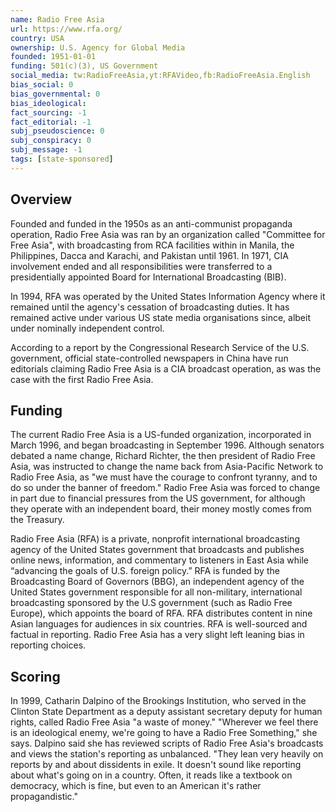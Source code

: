 ```yaml
---
name: Radio Free Asia
url: https://www.rfa.org/
country: USA
ownership: U.S. Agency for Global Media
founded: 1951-01-01
funding: 501(c)(3), US Government
social_media: tw:RadioFreeAsia,yt:RFAVideo,fb:RadioFreeAsia.English
bias_social: 0
bias_governmental: 0
bias_ideological:
fact_sourcing: -1
fact_editorial: -1
subj_pseudoscience: 0
subj_conspiracy: 0
subj_message: -1
tags: [state-sponsored]
---
```


## Overview
Founded and funded in the 1950s as an anti-communist propaganda operation, Radio Free Asia was ran by an organization called "Committee for Free Asia", with broadcasting from RCA facilities within in Manila, the Philippines, Dacca and Karachi, and Pakistan until 1961. In 1971, CIA involvement ended and all responsibilities were transferred to a presidentially appointed Board for International Broadcasting (BIB).

In 1994, RFA was operated by the United States Information Agency where it remained until the agency's cessation of broadcasting duties. It has remained active under various US state media organisations since, albeit under nominally independent control.

According to a report by the Congressional Research Service of the U.S. government, official state-controlled newspapers in China have run editorials claiming Radio Free Asia is a CIA broadcast operation, as was the case with the first Radio Free Asia.

## Funding
The current Radio Free Asia is a US-funded organization, incorporated in March 1996, and began broadcasting in September 1996. Although senators debated a name change, Richard Richter, the then president of Radio Free Asia, was instructed to change the name back from Asia-Pacific Network to Radio Free Asia, as "we must have the courage to confront tyranny, and to do so under the banner of freedom." Radio Free Asia was forced to change in part due to financial pressures from the US government, for although they operate with an independent board, their money mostly comes from the Treasury.

Radio Free Asia (RFA) is a private, nonprofit international broadcasting agency of the United States government that broadcasts and publishes online news, information, and commentary to listeners in East Asia while “advancing the goals of U.S. foreign policy.” RFA is funded by the Broadcasting Board of Governors (BBG), an independent agency of the United States government responsible for all non-military, international broadcasting sponsored by the U.S government (such as Radio Free Europe), which appoints the board of RFA. RFA distributes content in nine Asian languages for audiences in six countries. RFA is well-sourced and factual in reporting. Radio Free Asia has a very slight left leaning bias in reporting choices.

## Scoring
In 1999, Catharin Dalpino of the Brookings Institution, who served in the Clinton State Department as a deputy assistant secretary deputy for human rights, called Radio Free Asia "a waste of money." "Wherever we feel there is an ideological enemy, we're going to have a Radio Free Something," she says. Dalpino said she has reviewed scripts of Radio Free Asia's broadcasts and views the station's reporting as unbalanced. "They lean very heavily on reports by and about dissidents in exile. It doesn't sound like reporting about what's going on in a country. Often, it reads like a textbook on democracy, which is fine, but even to an American it's rather propagandistic."
